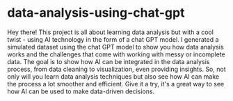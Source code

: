 # data-analysis-using-chat-gpt

Hey there! This project is all about learning data analysis but with a cool twist - using AI technology in the form of a chat GPT model. I generated a simulated dataset using the chat GPT model to show you how data analysis works and the challenges that come with working with messy or incomplete data. The goal is to show how AI can be integrated in the data analysis process, from data cleaning to visualization, even providing insights. So, not only will you learn data analysis techniques but also see how AI can make the process a lot smoother and efficient. Give it a try, it's a great way to see how AI can be used to make data-driven decisions.